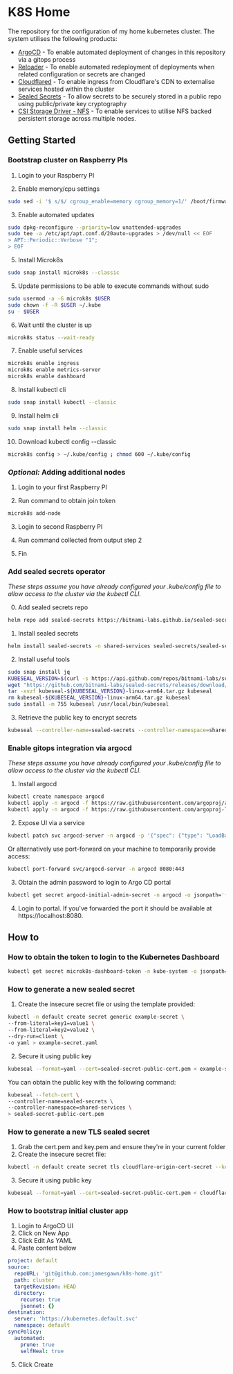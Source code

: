 # K8S Home

The repository for the configuration of my home kubernetes cluster. The system utilises the following products:

- [ArgoCD](https://argo-cd.readthedocs.io/en/stable/) - To enable automated deployment of changes in this repository via a gitops process
- [Reloader](https://github.com/stakater/Reloader) - To enable automated redeployment of deployments when related configuration or secrets are changed
- [Cloudflared](https://github.com/cloudflare/cloudflared) - To enable ingress from Cloudflare's CDN to externalise services hosted within the cluster
- [Sealed Secrets](https://github.com/bitnami-labs/sealed-secrets) - To allow secrets to be securely stored in a public repo using public/private key cryptography
- [CSI Storage Driver - NFS](https://github.com/kubernetes-csi/csi-driver-nfs) - To enable services to utilise NFS backed persistent storage across multiple nodes.

## Getting Started

### Bootstrap cluster on Raspberry PIs

1. Login to your Raspberry PI

2. Enable memory/cpu settings 
```bash
sudo sed -i '$ s/$/ cgroup_enable=memory cgroup_memory=1/' /boot/firmware/cmdline.txt
```

3. Enable automated updates
```bash
sudo dpkg-reconfigure --priority=low unattended-upgrades
sudo tee -a /etc/apt/apt.conf.d/20auto-upgrades > /dev/null << EOF
> APT::Periodic::Verbose "1";
> EOF
```

5. Install Microk8s
```bash
sudo snap install microk8s --classic
```

5. Update permissions to be able to execute commands without sudo
```bash
sudo usermod -a -G microk8s $USER
sudo chown -f -R $USER ~/.kube
su - $USER
```

6. Wait until the cluster is up
```bash
microk8s status --wait-ready
```

7. Enable useful services 
```bash
microk8s enable ingress 
microk8s enable metrics-server
microk8s enable dashboard
```

8. Install kubectl cli
```bash 
sudo snap install kubectl --classic
```

9. Install helm cli
```bash 
sudo snap install helm --classic
```

10. Download kubectl config --classic
```bash
microk8s config > ~/.kube/config ; chmod 600 ~/.kube/config
```

### _Optional:_ Adding additional nodes

1. Login to your first Raspberry PI

2. Run command to obtain join token
```bash
microk8s add-node 
```

3. Login to second Raspberry PI
   
4. Run command collected from output step 2 

5. Fin

### Add sealed secrets operator
_These steps assume you have already configured your .kube/config file to allow access to the cluster via the kubectl CLI._

0. Add sealed secrets repo
```bash
helm repo add sealed-secrets https://bitnami-labs.github.io/sealed-secrets
```
1. Install sealed secrets 
```bash
helm install sealed-secrets -n shared-services sealed-secrets/sealed-secrets --create-namespace
```

2. Install useful tools
```bash
sudo snap install jq
KUBESEAL_VERSION=$(curl -s https://api.github.com/repos/bitnami-labs/sealed-secrets/tags | jq -r '.[0].name' | cut -c 2-)
wget "https://github.com/bitnami-labs/sealed-secrets/releases/download/v${KUBESEAL_VERSION}/kubeseal-${KUBESEAL_VERSION}-linux-arm64.tar.gz"
tar -xvzf kubeseal-${KUBESEAL_VERSION}-linux-arm64.tar.gz kubeseal
rm kubeseal-${KUBESEAL_VERSION}-linux-arm64.tar.gz kubeseal
sudo install -m 755 kubeseal /usr/local/bin/kubeseal
```

3. Retrieve the public key to encrypt secrets
```bash
kubeseal --controller-name=sealed-secrets --controller-namespace=shared-services --fetch-cert > sealed-secret-public-key.pem
```

### Enable gitops integration via argocd
_These steps assume you have already configured your .kube/config file to allow access to the cluster via the kubectl CLI._

1. Install argocd
```bash
kubectl create namespace argocd
kubectl apply -n argocd -f https://raw.githubusercontent.com/argoproj/argo-cd/stable/manifests/install.yaml
kubectl apply -n argocd -f https://raw.githubusercontent.com/argoproj-labs/argocd-image-updater/stable/manifests/install.yaml
```

2. Expose UI via a service
```bash
kubectl patch svc argocd-server -n argocd -p '{"spec": {"type": "LoadBalancer"}}'
```
Or alternatively use port-forward on your machine to temporarily provide access:
```bash
kubectl port-forward svc/argocd-server -n argocd 8080:443
```

3. Obtain the admin password to login to Argo CD portal
```bash
kubectl get secret argocd-initial-admin-secret -n argocd -o jsonpath='{.data.password}' | base64 --decode ; echo
```

4. Login to portal. If you've forwarded the port it should be available at https://localhost:8080.

## How to

### How to obtain the token to login to the Kubernetes Dashboard

```bash
kubectl get secret microk8s-dashboard-token -n kube-system -o jsonpath={".data.token"} | base64 -d ; echo
```

### How to generate a new sealed secret

1. Create the insecure secret file or using the template provided:
```bash
kubectl -n default create secret generic example-secret \
--from-literal=key1=value1 \
--from-literal=key2=value2 \
--dry-run=client \
-o yaml > example-secret.yaml
```
2. Secure it using public key
```bash
kubeseal --format=yaml --cert=sealed-secret-public-cert.pem < example-secret.yaml > example-secret-sealed.yaml
```

You can obtain the public key with the following command:
```bash
kubeseal --fetch-cert \
--controller-name=sealed-secrets \
--controller-namespace=shared-services \
> sealed-secret-public-cert.pem
```
### How to generate a new TLS sealed secret

1. Grab the cert.pem and key.pem and ensure they're in your current folder
2. Create the insecure secret file:
```bash
kubectl -n default create secret tls cloudflare-origin-cert-secret --key key.pem --cert cert.pem --dry-run=client -o yaml > cloudflare-origin-cert-secret.yaml
```
3. Secure it using public key
```bash
kubeseal --format=yaml --cert=sealed-secret-public-cert.pem < cloudflare-origin-cert-secret.yaml > cloudflare-origin-cert-secret-sealed.yaml
```

### How to bootstrap initial cluster app

1. Login to ArgoCD UI
2. Click on New App
3. Click Edit As YAML
4. Paste content below
```yaml 
project: default
source:
  repoURL: 'git@github.com:jamesgawn/k8s-home.git'
  path: cluster
  targetRevision: HEAD
  directory:
    recurse: true
    jsonnet: {}
destination:
  server: 'https://kubernetes.default.svc'
  namespace: default
syncPolicy:
  automated:
    prune: true
    selfHeal: true
```
5. Click Create